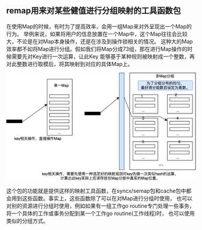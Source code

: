 ## remap用来对某些健值进行分组映射的工具函数包

在使用Map的时候，有时为了提高效率，会用一组Map来对外呈现出一个Map的行为。
举例来说，如果将用户的信息放置在一个Map中，这个Map往往会比较大，不论是在对Map本身操作，还是在涉及到操作锁相关的情况。
这种大的Map效率都不如将Map进行分组。假如我们将Map分成73组，那在进行Map操作的时候需要先对Key进行一次运算，让此Key
能够基于某种规则被映射成一个整数，再对此整数进行取模后，将其映射到对应的具体Map上。

![remap](./assets/remap.png)

这个包的功能就是提供这样的映射工具函数，在syncx/semap包和cache包中都会用到这些函数。事实上，这些函数除了可以在对Map进行分组时使用，
也可以对别的资源进行分组时使用，例如如果有一组工作go routine专门处理一些事务，将一个具体的工作或事务分配到某一个工作go routine(工作线程)时，
也可以使用类似的分组方式。



